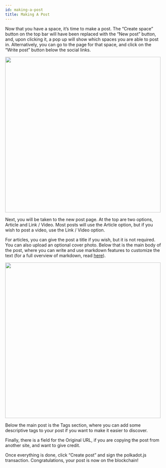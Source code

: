 ```yaml
---
id: making-a-post
title: Making A Post
---
```

Now that you have a space, it’s time to make a post. The “Create space” button on the top bar will have been replaced with the “New post” button, 
and, upon clicking it, a pop up will show which spaces you are able to post in. 
Alternatively, you can go to the page for that space, and click on the “Write post” button below the social links.

<img src="/img/getting-started-11.png" width="500" />

Next, you will be taken to the new post page. At the top are two options, Article and Link / Video. 
Most posts will use the Article option, but if you wish to post a video, use the Link / Video option.

For articles, you can give the post a title if you wish, but it is not required. You can also upload an optional cover photo. 
Below that is the main body of the post, where you can write and use markdown features to customize the text 
(for a full overview of markdown, read [here](https://www.markdownguide.org/)).

<img src="/img/getting-started-12.png" width="500" />

Below the main post is the Tags section, where you can add some descriptive tags to your post if you want to make it easier to discover.

Finally, there is a field for the Original URL, if you are copying the post from another site, and want to give credit.

Once everything is done, click “Create post” and sign the polkadot.js transaction. Congratulations, your post is now on the blockchain!
